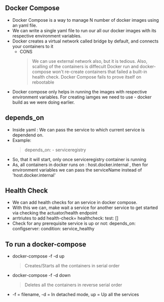 ## Docker Compose
- Docker Compose is a way to manage N number of docker images using an yaml file.
- We can write a single yaml file to run our all our docker images with its respective environment variables.
- Docker creates a virtual network called bridge by default, and connects your containers to it
    * CONS
        > We can use external network also, but it is tedious.
        > Also, scalling of the containers is diffecult
        > Docker run and docker-compose won't re-create containers that failed a built-in health check.
        > Docker Compose fails to prove itself on rebootable
-  Docker compose only helps in running the images with respective environment variables.
   For creating iamges we need to use - docker build as we were doing earlier.

## depends_on
- Inside yaml : We can pass the service to which current service is dependend on. 
- Example:
    > depends_on:
        - serviceregistry
- So, that it will start, only once serviceregistry container is running
- As, all containers in docker runs on : host.docker.internal , then for environment variables we can pass the serviceName instead of 'host.docker.internal'

## Health Check
- We can add health checks for an service in docker compose.
- With this we can, make wait a service for another service to get started via checking the actuator/health endpoint 
- arrtriutes to add health-check= healthcheck: test: [] 
- Check for any prerequisite service is up or not:
    depends_on:
        configserver:
            condition: service_healthy

## To run a docker-compose
* docker-compose -f <file-name LIKE docker-compose.yml> -d up 
    > Creates/Starts all the containers in serial order
* docker-compose -f <file-name LIKE docker-compose.yml> -d down
    > Deletes all the containers in reverse serial order
* -f = filename, -d = In detached mode, up = Up all the services